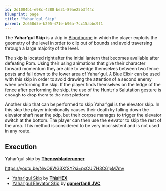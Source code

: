 ```yaml
---
id: 2d1004b1-e98c-4388-be31-89ae25b3f44c
blueprint: page
title: "Yahar'gul Skip"
parent: 2c658d5e-b295-471e-b96a-7cc15abbc9f1
---
```

The **Yahar'gul Skip** is a skip in [Bloodborne](/bloodborne) in which the player exploits the geometry of the level in order to clip out of bounds and avoid traversing through a large majority of the level.

The skip is located right after the initial lantern that becomes available after defeating Rom. Using their using animations that give their character forward momentum they are able to wedge themselves between two fence posts and fall down to the lower area of Yahar'gul. A Blue Elixir can be used with this skip in order to avoid drawing the attention of a second enemy when performing the skip. If the player finds themselves on the ledge of the fence after performing the skip, the use of the Hunter's Salutation gesture is enough to drop them to the next platform.

Another skip that can be performed to skip Yahar'gul is the elevator skip. In this skip the player intentionally causes their death by falling down the elevator shaft near the skip, but their corpse manages to trigger the elevator switch at the bottom. The player can then use the elevator to skip the rest of the area. This method is considered to be very inconsistent and is not used in any route.

## Execution

Yahar'gul skip by [**Thenewbladerunner**](https://www.youtube.com/@thenewbladerunner)

https://youtu.be/NwO9WG3XfSY?si=pxCUi7H3C61pM7my

- [Yahar'gul Skip](https://www.youtube.com/watch?v=7yBYDge5-2c) by [**ThisHEX**](https://www.youtube.com/channel/UCgmq4h643S5tc6_qPYdUIgw)
- [Yahar'gul Elevator Skip](https://www.youtube.com/watch?v=R44IuYOG2jQ) by [**gamerfan8 JVC**](https://www.youtube.com/channel/UC9TXzXBJqCUxLiGsNCzfjTw)
